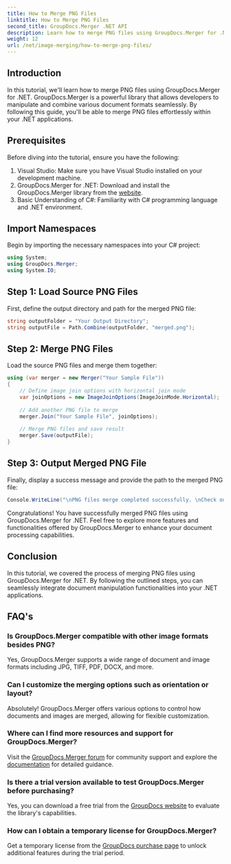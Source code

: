 ```yaml
---
title: How to Merge PNG Files
linktitle: How to Merge PNG Files
second_title: GroupDocs.Merger .NET API
description: Learn how to merge PNG files using GroupDocs.Merger for .NET. Step-by-step guide for seamless integration in your .NET applications.
weight: 12
url: /net/image-merging/how-to-merge-png-files/
---
```

## Introduction
In this tutorial, we'll learn how to merge PNG files using GroupDocs.Merger for .NET. GroupDocs.Merger is a powerful library that allows developers to manipulate and combine various document formats seamlessly. By following this guide, you'll be able to merge PNG files effortlessly within your .NET applications.
## Prerequisites
Before diving into the tutorial, ensure you have the following:
1. Visual Studio: Make sure you have Visual Studio installed on your development machine.
2. GroupDocs.Merger for .NET: Download and install the GroupDocs.Merger library from the [website](https://releases.groupdocs.com/merger/net/).
3. Basic Understanding of C#: Familiarity with C# programming language and .NET environment.

## Import Namespaces
Begin by importing the necessary namespaces into your C# project:
```csharp
using System; 
using GroupDocs.Merger;
using System.IO;
```
## Step 1: Load Source PNG Files
First, define the output directory and path for the merged PNG file:
```csharp
string outputFolder = "Your Output Directory";
string outputFile = Path.Combine(outputFolder, "merged.png");
```
## Step 2: Merge PNG Files
Load the source PNG files and merge them together:
```csharp
using (var merger = new Merger("Your Sample File"))
{
    // Define image join options with horizontal join mode
    var joinOptions = new ImageJoinOptions(ImageJoinMode.Horizontal);
    
    // Add another PNG file to merge
    merger.Join("Your Sample File", joinOptions);
    
    // Merge PNG files and save result
    merger.Save(outputFile);
}
```
## Step 3: Output Merged PNG File
Finally, display a success message and provide the path to the merged PNG file:
```csharp
Console.WriteLine("\nPNG files merge completed successfully. \nCheck output in {0}", outputFolder);
```
Congratulations! You have successfully merged PNG files using GroupDocs.Merger for .NET. Feel free to explore more features and functionalities offered by GroupDocs.Merger to enhance your document processing capabilities.


## Conclusion
In this tutorial, we covered the process of merging PNG files using GroupDocs.Merger for .NET. By following the outlined steps, you can seamlessly integrate document manipulation functionalities into your .NET applications.
## FAQ's
### Is GroupDocs.Merger compatible with other image formats besides PNG?
Yes, GroupDocs.Merger supports a wide range of document and image formats including JPG, TIFF, PDF, DOCX, and more.
### Can I customize the merging options such as orientation or layout?
Absolutely! GroupDocs.Merger offers various options to control how documents and images are merged, allowing for flexible customization.
### Where can I find more resources and support for GroupDocs.Merger?
Visit the [GroupDocs.Merger forum](https://forum.groupdocs.com/c/merger/32) for community support and explore the [documentation](https://tutorials.groupdocs.com/merger/net/) for detailed guidance.
### Is there a trial version available to test GroupDocs.Merger before purchasing?
Yes, you can download a free trial from the [GroupDocs website](https://releases.groupdocs.com/) to evaluate the library's capabilities.
### How can I obtain a temporary license for GroupDocs.Merger?
Get a temporary license from the [GroupDocs purchase page](https://purchase.groupdocs.com/temporary-license/) to unlock additional features during the trial period.
